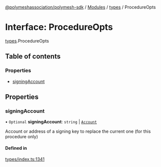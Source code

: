 [@polymeshassociation/polymesh-sdk](../README.md) / [Modules](../modules.md) / [types](../modules/types.md) / ProcedureOpts

# Interface: ProcedureOpts

[types](../modules/types.md).ProcedureOpts

## Table of contents

### Properties

- [signingAccount](types.ProcedureOpts.md#signingaccount)

## Properties

### signingAccount

• `Optional` **signingAccount**: `string` \| [`Account`](../classes/api_entities_Account.Account.md)

Account or address of a signing key to replace the current one (for this procedure only)

#### Defined in

[types/index.ts:1341](https://github.com/PolymathNetwork/polymesh-sdk/blob/31dfa0dc/src/types/index.ts#L1341)
